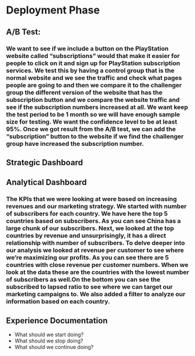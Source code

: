 # Deployment Phase

## A/B Test:
### We want to see if we include a button on the PlayStation website called “subscriptions” would that make it easier for people to click on it and sign up for PlayStation subscription services. We test this by having a control group that is the normal website and we see the traffic and check what pages people are going to and then we compare it to the challenger group the different version of the website that has the subscription button and we compare the website traffic and see if the subscription numbers increased at all. We want keep the test period to be 1 month so we will have enough sample size for testing. We want the confidence level to be at least 95%. Once we got result from the A/B test, we can add the “subscription” button to the website if we find the challenger group have increased the subscription number.  

## Strategic Dashboard

## Analytical Dashboard
### The KPIs that we were looking at were based on increasing revenues and our marketing strategy. We started with number of subscribers for each country. We have here the top 5 countries based on subscribers. As you can see China has a large chunk of our subscribers. Next, we looked at the top countries by revenue and unsurprisingly, it has a direct relationship with number of subscribers. To delve deeper into our analysis we looked at revenue per customer to see where we’re maximizing our profits. As you can see there are 5 countries with close revenue per customer numbers. When we look at the data these are the countries with the lowest number of subscribers as well.On the bottom you can see the subscribed to lapsed ratio to see where we can target our marketing campaigns to. We also added a filter to analyze our information based on each country.

## Experience Documentation
* What should we start doing?
* What should we stop doing?
* What should we continue doing?
